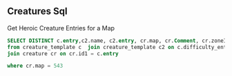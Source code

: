 ## Creatures Sql

Get Heroic Creature Entries for a Map

```sql
SELECT DISTINCT c.entry,c2.name, c2.entry, cr.map, cr.Comment, cr.zoneId
from creature_template c  join creature_template c2 on c.difficulty_entry_1 = c2.entry
join creature cr on cr.id1 = c.entry

where cr.map = 543
```


